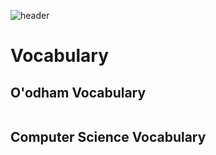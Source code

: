 ![header](assets/header.png)

# Vocabulary

## O'odham Vocabulary

```{glossary}

```

## Computer Science Vocabulary

```{glossary}

```